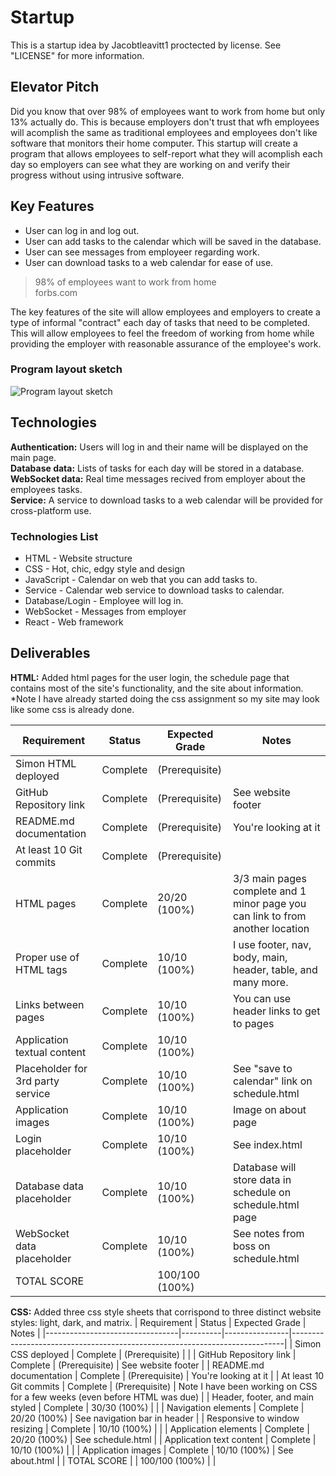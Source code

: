 # Startup
This is a startup idea by Jacobtleavitt1 proctected by license. See "LICENSE" for more information.

## Elevator Pitch
Did you know that over 98% of employees want to work from home but only 13% actually do. This is because employers don't trust that wfh employees will acomplish the same as traditional employees and employees don't like software that monitors their home computer. This startup will create a program that allows employees to self-report what they will acomplish each day so employers can see what they are working on and verify their progress without using intrusive software.

## Key Features
- User can log in and log out.
- User can add tasks to the calendar which will be saved in the database.
- User can see messages from employeer regarding work.
- User can download tasks to a web calendar for ease of use.

> 98% of employees want to work from home  
> forbs.com

The key features of the site will allow employees and employers to create a type of informal "contract" each day of tasks that need to be completed. This will allow employees to feel the freedom of working from home while providing the employer with reasonable assurance of the employee's work.

### Program layout sketch
![Program layout sketch](https://github.com/Jacobtleavitt1/startup/assets/112529618/0faf5847-1cd4-42bb-8506-bcd1794f1bd9)

## Technologies
**Authentication:** Users will log in and their name will be displayed on the main page.  
**Database data:** Lists of tasks for each day will be stored in a database.  
**WebSocket data:** Real time messages recived from employer about the employees tasks.  
**Service:** A service to download tasks to a web calendar will be provided for cross-platform use.  

### Technologies List
- HTML - Website structure
- CSS - Hot, chic, edgy style and design
- JavaScript - Calendar on web that you can add tasks to.
- Service - Calendar web service to download tasks to calendar.
- Database/Login - Employee will log in.
- WebSocket - Messages from employer
- React - Web framework

## Deliverables
**HTML:** Added html pages for the user login, the schedule page that contains most of the site's 
functionality, and the site about information. *Note I have already started doing the css assignment so my site may 
look like some css is already done.

| Requirement                       | Status   | Expected Grade | Notes                                                                          |
|-----------------------------------|----------|----------------|--------------------------------------------------------------------------------|
| Simon HTML deployed               | Complete | (Prerequisite) |                                                                                |
| GitHub Repository link            | Complete | (Prerequisite) | See website footer                                                             |
| README.md documentation           | Complete | (Prerequisite) | You're looking at it                                                           |
| At least 10 Git commits           | Complete | (Prerequisite) |                                                                                |
| HTML pages                        | Complete | 20/20 (100%)   | 3/3 main pages complete and 1 minor page you can link to from another location |
| Proper use of HTML tags           | Complete | 10/10 (100%)   | I use footer, nav, body, main, header, table, and many more.       |
| Links between pages               | Complete | 10/10 (100%)   | You can use header links to get to pages                                       |
| Application textual content       | Complete | 10/10 (100%)   |                                                                                |
| Placeholder for 3rd party service | Complete | 10/10 (100%)   | See "save to calendar" link on schedule.html                                   |
| Application images                | Complete | 10/10 (100%)   | Image on about page                                                            |
| Login placeholder                 | Complete | 10/10 (100%)   | See index.html                                                                 |
| Database data placeholder         | Complete | 10/10 (100%)   | Database will store data in schedule on schedule.html page                     |
| WebSocket data placeholder        | Complete | 10/10 (100%)   | See notes from boss on schedule.html                                           |
| TOTAL SCORE                       |          | 100/100 (100%) |                                                                                |

**CSS:** Added three css style sheets that corrispond to three distinct website styles: light, dark, and matrix.
| Requirement                     | Status   | Expected Grade | Notes                                                                      |
|---------------------------------|----------|----------------|----------------------------------------------------------------------------|
| Simon CSS deployed              | Complete | (Prerequisite) |                                                                            |
| GitHub Repository link          | Complete | (Prerequisite) | See website footer                                                         |
| README.md documentation         | Complete | (Prerequisite) | You're looking at it                                                       |
| At least 10 Git commits         | Complete | (Prerequisite) | Note I have been working on CSS for a few weeks (even before HTML was due) |
| Header, footer, and main styled | Complete | 30/30 (100%)   |                                                                            |
| Navigation elements             | Complete | 20/20 (100%)   | See navigation bar in header                                               |
| Responsive to window resizing   | Complete | 10/10 (100%)   |                                                                            |
| Application elements            | Complete | 20/20 (100%)   | See schedule.html                                                          |
| Application text content        | Complete | 10/10 (100%)   |                                                                            |
| Application images              | Complete | 10/10 (100%)   | See about.html                                                             |
| TOTAL SCORE                     |          | 100/100 (100%) |                                                                            |